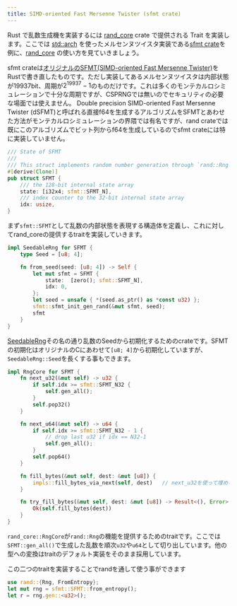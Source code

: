 ```yaml
---
title: SIMD-oriented Fast Mersenne Twister (sfmt crate)
---
```


Rust で乱数生成機を実装するには [rand_core][rand_core] crate で提供される Trait を実装します。ここでは [std::arch](https://doc.rust-lang.org/core/arch/x86_64/index.html) を使ったメルセンヌツイスタ実装である[sfmt crate](https://github.com/rust-math/rust-sfmt)を例に、[rand_core][rand_core] の使い方を見ていきましょう。

[rand_core]: https://docs.rs/rand_core/0.6.0/rand_core/

sfmt crateは[オリジナルのSFMT(SIMD-oriented Fast Mersenne Twister)](http://www.math.sci.hiroshima-u.ac.jp/~m-mat/MT/SFMT/)をRustで書き直したものです。ただし実装してあるメルセンヌツイスタは内部状態が19937bit、周期が$2^{19937}-1$のものだけです。これは多くのモンテカルロシミュレーションで十分な周期ですが、CSPRNGでは無いのでセキュリティの必要な場面では使えません。
Double precision SIMD-oriented Fast Mersenne Twister (dSFMT)と呼ばれる直接f64を生成するアルゴリズムをSFMTとあわせた方法がモンテカルロシミュレーションの界隈では有名ですが、rand crateでは既にこのアルゴリズムでビット列からf64を生成しているのでsfmt crateには特に実装していません。

```rust
/// State of SFMT
///
/// This struct implements random number generation through `rand::Rng`.
#[derive(Clone)]
pub struct SFMT {
    /// the 128-bit internal state array
    state: [i32x4; sfmt::SFMT_N],
    /// index counter to the 32-bit internal state array
    idx: usize,
}
```

まず`sfmt::SFMT`として乱数の内部状態を表現する構造体を定義し、これに対してrand_coreの提供するtraitを実装していきます。

```rust
impl SeedableRng for SFMT {
    type Seed = [u8; 4];

    fn from_seed(seed: [u8; 4]) -> Self {
        let mut sfmt = SFMT {
            state:  [zero(); sfmt::SFMT_N],
            idx: 0,
        };
        let seed = unsafe { *(seed.as_ptr() as *const u32) };
        sfmt::sfmt_init_gen_rand(&mut sfmt, seed);
        sfmt
    }
}
```

[SeedableRng](https://rust-random.github.io/rand/rand_core/trait.SeedableRng.html)その名の通り乱数のSeedから初期化するためのcrateです。SFMTの初期化はオリジナルのCにあわせて`[u8; 4]`から初期化していますが、`SeedableRng::Seed`を長くする事もできます。

```rust
impl RngCore for SFMT {
    fn next_u32(&mut self) -> u32 {
        if self.idx >= sfmt::SFMT_N32 {
            self.gen_all();
        }
        self.pop32()
    }

    fn next_u64(&mut self) -> u64 {
        if self.idx >= sfmt::SFMT_N32 - 1 {
            // drop last u32 if idx == N32-1
            self.gen_all();
        }
        self.pop64()
    }

    fn fill_bytes(&mut self, dest: &mut [u8]) {
        impls::fill_bytes_via_next(self, dest)   // next_u32を使って埋める
    }

    fn try_fill_bytes(&mut self, dest: &mut [u8]) -> Result<(), Error> {
        Ok(self.fill_bytes(dest))
    }
}
```

`rand_core::RngCore`が`rand::Rng`の機能を提供するためのtraitです。ここでは`SFMT::gen_all()`で生成した乱数を順次`u32`や`u64`として切り出しています。他の型への変換はtraitのデフォルト実装をそのまま採用しています。

この二つのtraitを実装することでrandを通して使う事ができます

```rust
use rand::{Rng, FromEntropy};
let mut rng = sfmt::SFMT::from_entropy();
let r = rng.gen::<u32>();
```

